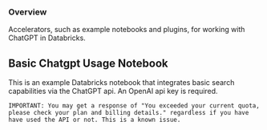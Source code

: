 ### Overview
Accelerators, such as example notebooks and plugins, for working with ChatGPT in Databricks.

## Basic Chatgpt Usage Notebook
This is an example Databricks notebook that integrates basic search capabilities via the ChatGPT api. An OpenAI api key is required. 

`IMPORTANT: You may get a response of "You exceeded your current quota, please check your plan and billing details." regardless if you have have used the API or not. This is a known issue.`

